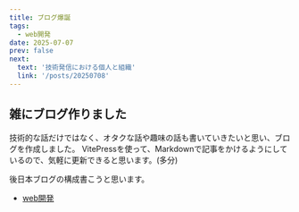 ```yaml
---
title: ブログ爆誕
tags:
  - web開発
date: 2025-07-07
prev: false
next:
  text: '技術発信における個人と組織'
  link: '/posts/20250708'
---
```


## 雑にブログ作りました

技術的な話だけではなく、オタクな話や趣味の話も書いていきたいと思い、ブログを作成しました。
VitePressを使って、Markdownで記事をかけるようにしているので、気軽に更新できると思います。(多分)

後日本ブログの構成書こうと思います。

- [web開発](/tags/web開発)
